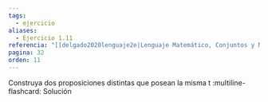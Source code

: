 ```yaml
---
tags:
  - ejercicio
aliases:
  - Ejercicio 1.11
referencia: "[[delgado2020lenguaje2e|Lenguaje Matemático, Conjuntos y Números (2a ed)]]"
pagina: 32
orden: 11
---
```

Construya dos proposiciones distintas que posean la misma t
:multiline-flashcard:
Solución
